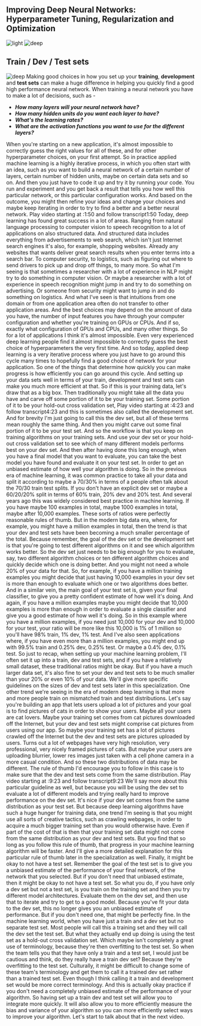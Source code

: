 ## Improving Deep Neural Networks: Hyperparameter Tuning, Regularization and Optimization
![light](https://user-images.githubusercontent.com/12748752/141667908-4ec63aed-5cd0-4b35-9a45-3d52fba893b8.png)
![deep](https://user-images.githubusercontent.com/12748752/141667909-22520af3-61cf-4cbc-a8f5-f99947c9b10d.png)

## Train / Dev / Test sets
![deep](https://user-images.githubusercontent.com/12748752/141667909-22520af3-61cf-4cbc-a8f5-f99947c9b10d.png)
Making good choices in how you set up your **training**, **development** and **test sets** can make a huge difference in helping you quickly find a good high performance neural network. When training a neural network you have to make a lot of decisions, such as -
* **_How many layers will your neural network have?_**
* **_How many hidden units do you want each layer to have?_** 
* **_What's the learning rates?_** 
* **_What are the activation functions you want to use for the different layers?_**

When you're starting on a new application, it's almost impossible to correctly guess the right values for all of these, and for other hyperparameter choices, on your first attempt. So in practice applied machine learning is a highly iterative process, in which you often start with an idea, such as you want to build a neural network of a certain number of layers, certain number of hidden units, maybe on certain data sets and so on. And then you just have to code it up and try it by running your code. You run and experiment and you get back a result that tells you how well this particular network, or this particular configuration works. And based on the outcome, you might then refine your ideas and change your choices and maybe keep iterating in order to try to find a better and a better neural network.
Play video starting at :1:50 and follow transcript1:50
Today, deep learning has found great success in a lot of areas. Ranging from natural language processing to computer vision to speech recognition to a lot of applications on also structured data. And structured data includes everything from advertisements to web search, which isn't just Internet search engines it's also, for example, shopping websites. Already any websites that wants deliver great search results when you enter terms into a search bar. To computer security, to logistics, such as figuring out where to send drivers to pick up and drop off things, to many more. So what I'm seeing is that sometimes a researcher with a lot of experience in NLP might try to do something in computer vision. Or maybe a researcher with a lot of experience in speech recognition might jump in and try to do something on advertising. Or someone from security might want to jump in and do something on logistics. And what I've seen is that intuitions from one domain or from one application area often do not transfer to other application areas. And the best choices may depend on the amount of data you have, the number of input features you have through your computer configuration and whether you're training on GPUs or CPUs. And if so, exactly what configuration of GPUs and CPUs, and many other things. So for a lot of applications I think it's almost impossible. Even very experienced deep learning people find it almost impossible to correctly guess the best choice of hyperparameters the very first time. And so today, applied deep learning is a very iterative process where you just have to go around this cycle many times to hopefully find a good choice of network for your application. So one of the things that determine how quickly you can make progress is how efficiently you can go around this cycle. And setting up your data sets well in terms of your train, development and test sets can make you much more efficient at that. So if this is your training data, let's draw that as a big box. Then traditionally you might take all the data you have and carve off some portion of it to be your training set. Some portion of it to be your hold-out cross validation set,
Play video starting at :4:23 and follow transcript4:23
and this is sometimes also called the development set. And for brevity I'm just going to call this the dev set, but all of these terms mean roughly the same thing. And then you might carve out some final portion of it to be your test set. And so the workflow is that you keep on training algorithms on your training sets. And use your dev set or your hold-out cross validation set to see which of many different models performs best on your dev set. And then after having done this long enough, when you have a final model that you want to evaluate, you can take the best model you have found and evaluate it on your test set. In order to get an unbiased estimate of how well your algorithm is doing. So in the previous era of machine learning, it was common practice to take all your data and split it according to maybe a 70/30% in terms of a people often talk about the 70/30 train test splits. If you don't have an explicit dev set or maybe a 60/20/20% split in terms of 60% train, 20% dev and 20% test. And several years ago this was widely considered best practice in machine learning. If you have maybe 100 examples in total, maybe 1000 examples in total, maybe after 10,000 examples. These sorts of ratios were perfectly reasonable rules of thumb. But in the modern big data era, where, for example, you might have a million examples in total, then the trend is that your dev and test sets have been becoming a much smaller percentage of the total. Because remember, the goal of the dev set or the development set is that you're going to test different algorithms on it and see which algorithm works better. So the dev set just needs to be big enough for you to evaluate, say, two different algorithm choices or ten different algorithm choices and quickly decide which one is doing better. And you might not need a whole 20% of your data for that. So, for example, if you have a million training examples you might decide that just having 10,000 examples in your dev set is more than enough to evaluate which one or two algorithms does better. And in a similar vein, the main goal of your test set is, given your final classifier, to give you a pretty confident estimate of how well it's doing. And again, if you have a million examples maybe you might decide that 10,000 examples is more than enough in order to evaluate a single classifier and give you a good estimate of how well it's doing. So in this example where you have a million examples, if you need just 10,000 for your dev and 10,000 for your test, your ratio will be more like this 10,000 is 1% of 1 million so you'll have 98% train, 1% dev, 1% test. And I've also seen applications where, if you have even more than a million examples, you might end up with 99.5% train and 0.25% dev, 0.25% test. Or maybe a 0.4% dev, 0.1% test. So just to recap, when setting up your machine learning problem, I'll often set it up into a train, dev and test sets, and if you have a relatively small dataset, these traditional ratios might be okay. But if you have a much larger data set, it's also fine to set your dev and test sets to be much smaller than your 20% or even 10% of your data. We'll give more specific guidelines on the sizes of dev and test sets later in this specialization. One other trend we're seeing in the era of modern deep learning is that more and more people train on mismatched train and test distributions. Let's say you're building an app that lets users upload a lot of pictures and your goal is to find pictures of cats in order to show your users. Maybe all your users are cat lovers. Maybe your training set comes from cat pictures downloaded off the Internet, but your dev and test sets might comprise cat pictures from users using our app. So maybe your training set has a lot of pictures crawled off the Internet but the dev and test sets are pictures uploaded by users. Turns out a lot of webpages have very high resolution, very professional, very nicely framed pictures of cats. But maybe your users are uploading blurrier, lower res images just taken with a cell phone camera in a more casual condition. And so these two distributions of data may be different. The rule of thumb I'd encourage you to follow in this case is to make sure that the dev and test sets come from the same distribution.
Play video starting at :9:23 and follow transcript9:23
We'll say more about this particular guideline as well, but because you will be using the dev set to evaluate a lot of different models and trying really hard to improve performance on the dev set. It's nice if your dev set comes from the same distribution as your test set. But because deep learning algorithms have such a huge hunger for training data, one trend I'm seeing is that you might use all sorts of creative tactics, such as crawling webpages, in order to acquire a much bigger training set than you would otherwise have. Even if part of the cost of that is then that your training set data might not come from the same distribution as your dev and test sets. But you find that so long as you follow this rule of thumb, that progress in your machine learning algorithm will be faster. And I'll give a more detailed explanation for this particular rule of thumb later in the specialization as well. Finally, it might be okay to not have a test set. Remember the goal of the test set is to give you a unbiased estimate of the performance of your final network, of the network that you selected. But if you don't need that unbiased estimate, then it might be okay to not have a test set. So what you do, if you have only a dev set but not a test set, is you train on the training set and then you try different model architectures. Evaluate them on the dev set, and then use that to iterate and try to get to a good model. Because you've fit your data to the dev set, this no longer gives you an unbiased estimate of performance. But if you don't need one, that might be perfectly fine. In the machine learning world, when you have just a train and a dev set but no separate test set. Most people will call this a training set and they will call the dev set the test set. But what they actually end up doing is using the test set as a hold-out cross validation set. Which maybe isn't completely a great use of terminology, because they're then overfitting to the test set. So when the team tells you that they have only a train and a test set, I would just be cautious and think, do they really have a train dev set? Because they're overfitting to the test set. Culturally, it might be difficult to change some of these team's terminology and get them to call it a trained dev set rather than a trained test set. Even though I think calling it a train and development set would be more correct terminology. And this is actually okay practice if you don't need a completely unbiased estimate of the performance of your algorithm. So having set up a train dev and test set will allow you to integrate more quickly. It will also allow you to more efficiently measure the bias and variance of your algorithm so you can more efficiently select ways to improve your algorithm. Let's start to talk about that in the next video.
